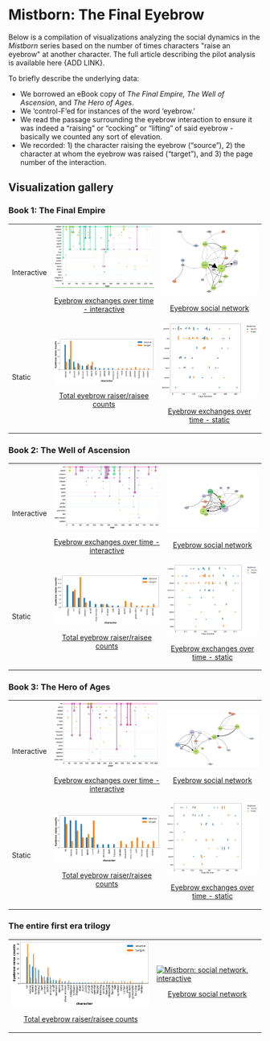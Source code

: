 # Mistborn: The Final Eyebrow

Below is a compilation of visualizations analyzing the social dynamics in the _Mistborn_ series based on the number of times characters "raise an eyebrow" at another character. The full article describing the pilot analysis is available here {ADD LINK}. 

To briefly describe the underlying data:
* We borrowed an eBook copy of _The Final Empire, The Well of Ascension_, and _The Hero of Ages_.
* We ‘control-F’ed for instances of the word ‘eyebrow.’
* We read the passage surrounding the eyebrow interaction to ensure it was indeed a “raising” or “cocking” or “lifting” of said eyebrow - basically we counted any sort of elevation.
* We recorded: 1) the character raising the eyebrow (“source”), 2) the character at whom the eyebrow was raised (“target”), and 3) the page number of the interaction.


## Visualization gallery

### Book 1: The Final Empire

<div>
    <table>
        <tr>
            <td>
                <p>Interactive</p>
            </td>
            <td>
                <a href="viz/fe_eyebrow_conn_int.html" title="Go to interactive visualization" display='inline'>
                    <img src="img/fe_conn_int.gif" alt="Final Empire: Connections over time, interactive" width="350"/>
                    <p style="text-align: center">Eyebrow exchanges over time - interactive</p>
                </a>
            </td>
            <td>
                <a href="viz/fe_net.html" title="Go to interactive visualization" display='inline'>
                    <img src="img/fe_net.gif" alt="Final Empire: social network, interactive" width="300"/>
                    <p style="text-align: center">Eyebrow social network</p>
                </a>
            </td>
        </tr>
        <tr>
            <td>
                <p>Static</p>
            </td>
            <td>
                <a href="viz/fe_counts.html" title="Go to static visualization" display='inline'>
                    <img src="viz/fe_counts.png" alt="Final Empire: Total eyebrow raises, static" width="350"/>
                    <p style="text-align: center">Total eyebrow raiser/raisee counts</p>
                </a>
            </td>
            <td>
                <a href="viz/fe_swarm.html" title="Go to static visualization" display='inline'>
                    <img src="viz/fe_swarm.png" alt="Final Empire: Connections over time, static" width="350"/>
                    <p style="text-align: center">Eyebrow exchanges over time - static</p>
                </a>
            </td>
        </tr>
    </table>
</div>

### Book 2: The Well of Ascension

<div>
    <table>
        <tr>
            <td>
                <p>Interactive</p>
            </td>
            <td>
                <a href="viz/wa_eyebrow_conn_int.html" title="Go to interactive visualization" display='inline'>
                    <img src="img/wa_conn_int.gif" alt="Well of Ascension: Connections over time, interactive" width="350"/>
                    <p style="text-align: center">Eyebrow exchanges over time - interactive</p>
                </a>
            </td>
            <td>
                <a href="viz/wa_net.html" title="Go to interactive visualization" display='inline'>
                    <img src="img/wa_net.gif" alt="Well of Ascension: social network, interactive" width="300"/>
                    <p style="text-align: center">Eyebrow social network</p>
                </a>
            </td>
        </tr>
        <tr>
            <td>
                <p>Static</p>
            </td>
            <td>
                <a href="viz/wa_counts.html" title="Go to static visualization" display='inline'>
                    <img src="viz/wa_counts.png" alt="Well of Ascension: Total eyebrow raises, static" width="350"/>
                    <p style="text-align: center">Total eyebrow raiser/raisee counts</p>
                </a>
            </td>
            <td>
                <a href="viz/wa_swarm.html" title="Go to static visualization" display='inline'>
                    <img src="viz/wa_swarm.png" alt="Well of Ascension: Connections over time, static" width="300"/>
                    <p style="text-align: center">Eyebrow exchanges over time - static</p>
                </a>
            </td>
        </tr>
    </table>
</div>

### Book 3: The Hero of Ages

<div>
    <table>
        <tr>
            <td>
                <p>Interactive</p>
            </td>
            <td>
                <a href="viz/ha_eyebrow_conn_int.html" title="Go to interactive visualization" display='inline'>
                    <img src="img/ha_conn_int.gif" alt="Hero of Ages: Connections over time, interactive" width="350"/>
                    <p style="text-align: center">Eyebrow exchanges over time - interactive</p>
                </a>
            </td>
            <td>
                <a href="viz/ha_net.html" title="Go to interactive visualization" display='inline'>
                    <img src="img/ha_net.gif" alt="Hero of Ages: social network, interactive" width="300"/>
                    <p style="text-align: center">Eyebrow social network</p>
                </a>
            </td>
        </tr>
        <tr>
            <td>
                <p>Static</p>
            </td>
            <td>
                <a href="viz/ha_counts.html" title="Go to static visualization" display='inline'>
                    <img src="viz/ha_counts.png" alt="Hero of Ages: Total eyebrow raises, static" width="350"/>
                    <p style="text-align: center">Total eyebrow raiser/raisee counts</p>
                </a>
            </td>
            <td>
                <a href="viz/ha_swarm.html" title="Go to static visualization" display='inline'>
                    <img src="viz/ha_swarm.png" alt="Hero of Ages: Connections over time, static" width="300"/>
                    <p style="text-align: center">Eyebrow exchanges over time - static</p>
                </a>
            </td>
        </tr>
    </table>
</div>

### The entire first era trilogy

<div>
    <table>
        <tr>
            <td>
                <a href="viz/mb_counts.html" title="Go to static visualization" display='inline'>
                    <img src="viz/mb_counts.png" alt="Mistborn: Total eyebrow raises, static" width="350"/>
                    <p style="text-align: center">Total eyebrow raiser/raisee counts</p>
                </a>
            </td>
            <td>
                <a href="viz/mb_net.html" title="Go to interactive visualization" display='inline'>
                    <img src="img/mb_net.gif" alt="Mistborn: social network, interactive" width="300"/>
                    <p style="text-align: center">Eyebrow social network</p>
                </a>
            </td>
        </tr>
    </table>
</div>
